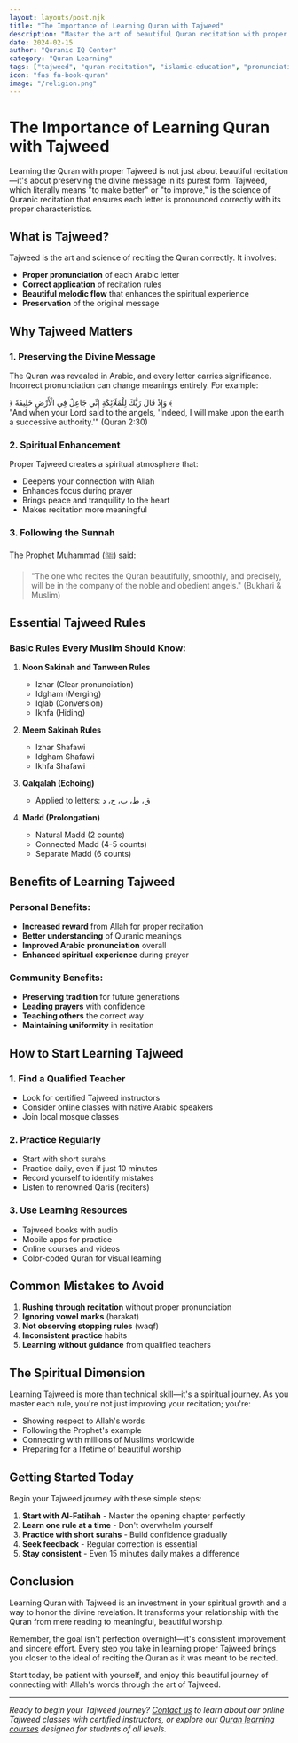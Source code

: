 ```yaml
---
layout: layouts/post.njk
title: "The Importance of Learning Quran with Tajweed"
description: "Master the art of beautiful Quran recitation with proper Tajweed rules. Learn why correct pronunciation preserves the divine message and enhances spiritual connection."
date: 2024-02-15
author: "Quranic IQ Center"
category: "Quran Learning"
tags: ["tajweed", "quran-recitation", "islamic-education", "pronunciation"]
icon: "fas fa-book-quran"
image: "/religion.png"
---
```


# The Importance of Learning Quran with Tajweed

Learning the Quran with proper Tajweed is not just about beautiful recitation—it's about preserving the divine message in its purest form. Tajweed, which literally means "to make better" or "to improve," is the science of Quranic recitation that ensures each letter is pronounced correctly with its proper characteristics.

## What is Tajweed?

Tajweed is the art and science of reciting the Quran correctly. It involves:

- **Proper pronunciation** of each Arabic letter
- **Correct application** of recitation rules
- **Beautiful melodic flow** that enhances the spiritual experience
- **Preservation** of the original message

## Why Tajweed Matters

### 1. Preserving the Divine Message

The Quran was revealed in Arabic, and every letter carries significance. Incorrect pronunciation can change meanings entirely. For example:

<div class="quran-verse">
﴿ وَإِذْ قَالَ رَبُّكَ لِلْمَلَائِكَةِ إِنِّي جَاعِلٌ فِي الْأَرْضِ خَلِيفَةً ﴾
</div>

<div class="verse-translation">
"And when your Lord said to the angels, 'Indeed, I will make upon the earth a successive authority.'" (Quran 2:30)
</div>

### 2. Spiritual Enhancement

Proper Tajweed creates a spiritual atmosphere that:
- Deepens your connection with Allah
- Enhances focus during prayer
- Brings peace and tranquility to the heart
- Makes recitation more meaningful

### 3. Following the Sunnah

The Prophet Muhammad (ﷺ) said:

> "The one who recites the Quran beautifully, smoothly, and precisely, will be in the company of the noble and obedient angels." (Bukhari & Muslim)

## Essential Tajweed Rules

### Basic Rules Every Muslim Should Know:

1. **Noon Sakinah and Tanween Rules**
   - Izhar (Clear pronunciation)
   - Idgham (Merging)
   - Iqlab (Conversion)
   - Ikhfa (Hiding)

2. **Meem Sakinah Rules**
   - Izhar Shafawi
   - Idgham Shafawi
   - Ikhfa Shafawi

3. **Qalqalah (Echoing)**
   - Applied to letters: ق، ط، ب، ج، د

4. **Madd (Prolongation)**
   - Natural Madd (2 counts)
   - Connected Madd (4-5 counts)
   - Separate Madd (6 counts)

## Benefits of Learning Tajweed

### Personal Benefits:
- **Increased reward** from Allah for proper recitation
- **Better understanding** of Quranic meanings
- **Improved Arabic pronunciation** overall
- **Enhanced spiritual experience** during prayer

### Community Benefits:
- **Preserving tradition** for future generations
- **Leading prayers** with confidence
- **Teaching others** the correct way
- **Maintaining uniformity** in recitation

## How to Start Learning Tajweed

### 1. Find a Qualified Teacher
- Look for certified Tajweed instructors
- Consider online classes with native Arabic speakers
- Join local mosque classes

### 2. Practice Regularly
- Start with short surahs
- Practice daily, even if just 10 minutes
- Record yourself to identify mistakes
- Listen to renowned Qaris (reciters)

### 3. Use Learning Resources
- Tajweed books with audio
- Mobile apps for practice
- Online courses and videos
- Color-coded Quran for visual learning

## Common Mistakes to Avoid

1. **Rushing through recitation** without proper pronunciation
2. **Ignoring vowel marks** (harakat)
3. **Not observing stopping rules** (waqf)
4. **Inconsistent practice** habits
5. **Learning without guidance** from qualified teachers

## The Spiritual Dimension

Learning Tajweed is more than technical skill—it's a spiritual journey. As you master each rule, you're not just improving your recitation; you're:

- Showing respect to Allah's words
- Following the Prophet's example
- Connecting with millions of Muslims worldwide
- Preparing for a lifetime of beautiful worship

## Getting Started Today

Begin your Tajweed journey with these simple steps:

1. **Start with Al-Fatihah** - Master the opening chapter perfectly
2. **Learn one rule at a time** - Don't overwhelm yourself
3. **Practice with short surahs** - Build confidence gradually
4. **Seek feedback** - Regular correction is essential
5. **Stay consistent** - Even 15 minutes daily makes a difference

## Conclusion

Learning Quran with Tajweed is an investment in your spiritual growth and a way to honor the divine revelation. It transforms your relationship with the Quran from mere reading to meaningful, beautiful worship.

Remember, the goal isn't perfection overnight—it's consistent improvement and sincere effort. Every step you take in learning proper Tajweed brings you closer to the ideal of reciting the Quran as it was meant to be recited.

Start today, be patient with yourself, and enjoy this beautiful journey of connecting with Allah's words through the art of Tajweed.

---

*Ready to begin your Tajweed journey? [Contact us](/contact) to learn about our online Tajweed classes with certified instructors, or explore our [Quran learning courses](/courses) designed for students of all levels.*